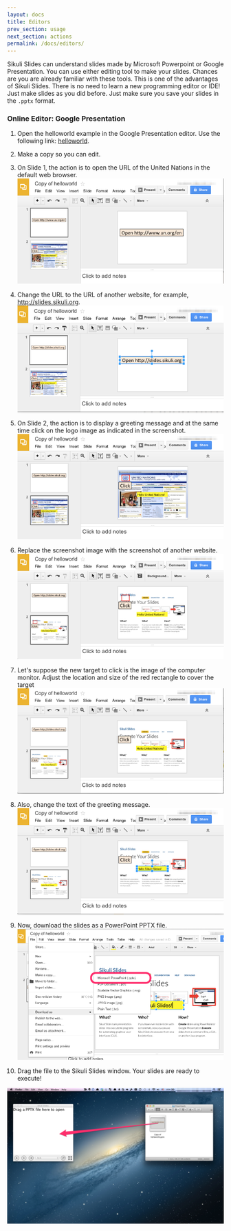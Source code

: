 ```yaml
---
layout: docs
title: Editors
prev_section: usage
next_section: actions
permalink: /docs/editors/
---
```


Sikuli Slides can understand slides made by Microsoft Powerpoint or Google Presentation. You can use either editing tool to make your slides.  Chances are you are already familiar with these tools. This is one of the  advantages of Sikuli Slides. There is no need to learn a new programming editor or IDE! Just make slides as you did before. Just make sure you save your slides in the `.pptx` format.

### Online Editor: Google Presentation 

1. Open the helloworld example in the Google Presentation editor. Use the following link: [helloworld](https://docs.google.com/presentation/d/1w48gExh5oLIT0J8xYXR1RxpqTrZTXJC8OR4UXxShTQ8/edit?usp=sharing).	
2. Make a copy so you can edit.
3. On Slide 1,  the action is to open the URL of the United Nations in the default web browser.
   <img src="/img/gdrive_slide1.png"  class="whole img-polaroid"/>

4. Change the URL to the URL of another website, for example, http://slides.sikuli.org.
   <img src="/img/gdrive_change_url.png"  class="whole img-polaroid"/>

5. On Slide 2, the action is to display a greeting message and at the same time click on the logo image as indicated in the screenshot.
   <img src="/img/gdrive_slide2.png"  class="whole img-polaroid"/>

6. Replace the screenshot image with the screenshot of another website.
   <img src="/img/gdrive_change_screenshot.png"  class="whole img-polaroid"/>

7. Let's suppose the new target to click is the image of the computer monitor. 
Adjust the location and size of the red rectangle to cover the target
   <img src="/img/gdrive_adjust_box.png"  class="whole img-polaroid"/>

8. Also, change the text of the greeting message.
   <img src="/img/gdrive_change_text.png"  class="whole img-polaroid"/>

9. Now, download the slides as a PowerPoint PPTX file.
   <img src="/img/gdrive_download.png"  class="whole img-polaroid"/>

10. Drag the file to the Sikuli Slides window. Your slides are ready to execute!
   <img src="/img/gdrive_ready_to_execute.png"  class="whole img-polaroid"/>





